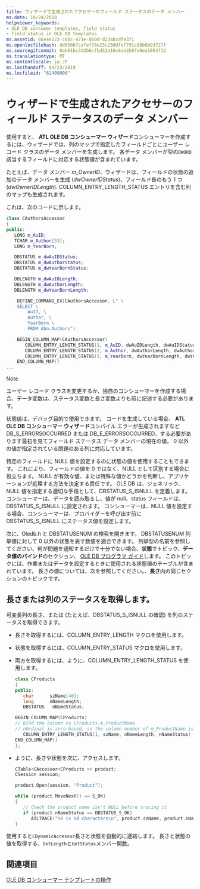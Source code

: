 ```yaml
---
title: ウィザードで生成されたアクセサーのフィールド ステータスのデータ メンバー
ms.date: 10/24/2018
helpviewer_keywords:
- OLE DB consumer templates, field status
- field status in OLE DB templates
ms.assetid: 66e4e223-c60c-471e-860d-d23abcdfe371
ms.openlocfilehash: dd650b7cafef78e23c23ddfef791c88b6b93727f
ms.sourcegitcommit: 0ab61bc3d2b6cfbd52a16c6ab2b97a8ea1864f12
ms.translationtype: MT
ms.contentlocale: ja-JP
ms.lasthandoff: 04/23/2019
ms.locfileid: "62409006"
---
```

# <a name="field-status-data-members-in-wizard-generated-accessors"></a>ウィザードで生成されたアクセサーのフィールド ステータスのデータ メンバー

使用すると、 **ATL OLE DB コンシューマー ウィザード**コンシューマーを作成するには、ウィザードでは、列のマップで指定したフィールドごとにユーザー レコード クラスのデータ メンバーを生成します。 各データ メンバーが型の`DWORD`該当するフィールドに対応する状態値が含まれています。

たとえば、データ メンバー *m_OwnerID*、ウィザードは、フィールドの状態の追加のデータ メンバーを生成 (*dwOwnerIDStatus*)、フィールド長のもう 1 つ (*dwOwnerIDLength*). COLUMN_ENTRY_LENGTH_STATUS エントリを含む列のマップも生成されます。

これは、次のコードに示します。

```cpp
class CAuthorsAccessor
{
public:
   LONG m_AuID;
   TCHAR m_Author[53];
   LONG m_YearBorn;

   DBSTATUS m_dwAuIDStatus;
   DBSTATUS m_dwAuthorStatus;
   DBSTATUS m_dwYearBornStatus;

   DBLENGTH m_dwAuIDLength;
   DBLENGTH m_dwAuthorLength;
   DBLENGTH m_dwYearBornLength;

    DEFINE_COMMAND_EX(CAuthorsAccessor, L" \
    SELECT \
        AuID, \
        Author, \
        YearBorn \
        FROM dbo.Authors")

    BEGIN_COLUMN_MAP(CAuthorsAccessor)
       COLUMN_ENTRY_LENGTH_STATUS(1, m_AuID, dwAuIDLength, dwAuIDStatus)
       COLUMN_ENTRY_LENGTH_STATUS(2, m_Author, dwAuthorLength, dwAuthorStatus)
       COLUMN_ENTRY_LENGTH_STATUS(3, m_YearBorn, dwYearBornLength, dwYearBornStatus)
    END_COLUMN_MAP()
...
```

> [!NOTE]
> ユーザー レコード クラスを変更するか、独自のコンシューマーを作成する場合、データ変数は、ステータス変数と長さ変数よりも前に記述する必要があります。

状態値は、デバッグ目的で使用できます。 コードを生成している場合、 **ATL OLE DB コンシューマー ウィザード**コンパイル エラーが生成されますなど DB_S_ERRORSOCCURRED または DB_E_ERRORSOCCURRED、する必要があります最初を見てフィールド ステータス データ メンバーの現在の値。 0 以外の値が指定されている問題のある列に対応しています。

特定のフィールドに NULL 値を設定するのに状態の値を使用することもできます。 これにより、フィールドの値を 0 ではなく、NULL として区別する場合に役立ちます。 NULL が有効な値、または特殊な値かどうかを判断し、アプリケーションが処理する方法を決定する責任です。 OLE DB は、ジェネリック、NULL 値を指定する適切な手段として、DBSTATUS_S_ISNULL を定義します。 コンシューマーは、データを読み取るし、値が null、status フィールドは、DBSTATUS_S_ISNULL に設定されます。 コンシューマーは、NULL 値を設定する場合、コンシューマーは、プロバイダーを呼び出す前に DBSTATUS_S_ISNULL にステータス値を設定します。

次に、Oledb.h と DBSTATUSENUM の検索を開きます。 DBSTATUSENUM 列挙値に対して 0 以外の状態を表す数値を適合できます。 列挙型の名前を参照してください、何が問題を通知するだけで十分でない場合、**状態**でトピック、**データ値のバインド**のセクション、 [OLE DB プログラマ ガイド](/sql/connect/oledb/ole-db/oledb-driver-for-sql-server-programming)します。 このトピックには、作業またはデータを設定するときに使用される状態値のテーブルが含まれています。 長さの値については、次を参照してください。、**長さ**内の同じセクションのトピックです。

## <a name="retrieving-the-length-or-status-of-a-column"></a>長さまたは列のステータスを取得します。

可変長列の長さ、または (たとえば、DBSTATUS_S_ISNULL の確認) を列のステータスを取得できます。

- 長さを取得するには、COLUMN_ENTRY_LENGTH マクロを使用します。

- 状態を取得するには、COLUMN_ENTRY_STATUS マクロを使用します。

- 両方を取得するには、ように、COLUMN_ENTRY_LENGTH_STATUS を使用します。

    ```cpp
    class CProducts
    {
    public:
       char      szName[40];
       long      nNameLength;
       DBSTATUS   nNameStatus;

    BEGIN_COLUMN_MAP(CProducts)
    // Bind the column to CProducts.m_ProductName.
    // nOrdinal is zero-based, so the column number of m_ProductName is 1.
       COLUMN_ENTRY_LENGTH_STATUS(1, szName, nNameLength, nNameStatus)
    END_COLUMN_MAP()
    };
    ```

- ように、長さや状態を次に、アクセスします。

    ```cpp
    CTable<CAccessor<CProducts >> product;
    CSession session;

    product.Open(session, "Product");

    while (product.MoveNext() == S_OK)
    {
       // Check the product name isn't NULL before tracing it
       if (product.nNameStatus == DBSTATUS_S_OK)
          ATLTRACE("%s is %d characters\n", product.szName, product.nNameLength);
    }
    ```

使用すると`CDynamicAccessor`長さと状態を自動的に連結します。 長さと状態の値を取得する、`GetLength`と`GetStatus`メンバー関数。

## <a name="see-also"></a>関連項目

[OLE DB コンシューマー テンプレートの操作](../../data/oledb/working-with-ole-db-consumer-templates.md)